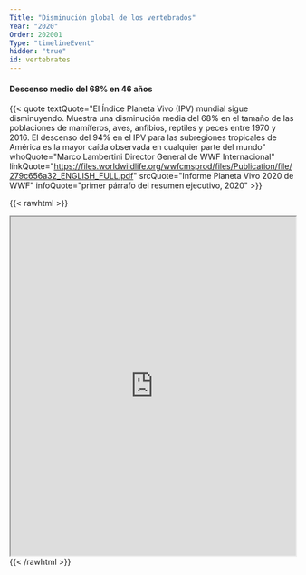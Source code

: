 ```yaml
---
Title: "Disminución global de los vertebrados"
Year: "2020"
Order: 202001
Type: "timelineEvent"
hidden: "true"
id: vertebrates
---
```


#### Descenso medio del 68% en 46 años

{{< quote textQuote="El Índice Planeta Vivo (IPV) mundial sigue disminuyendo. Muestra una disminución media del 68% en el tamaño de las poblaciones de mamíferos, aves, anfibios, reptiles y peces entre 1970 y 2016. El descenso del 94% en el IPV para las subregiones tropicales de América es la mayor caída observada en cualquier parte del mundo" whoQuote="Marco Lambertini Director General de WWF Internacional" linkQuote="https://files.worldwildlife.org/wwfcmsprod/files/Publication/file/279c656a32_ENGLISH_FULL.pdf" srcQuote="Informe Planeta Vivo 2020 de WWF" infoQuote="primer párrafo del resumen ejecutivo, 2020" >}}

{{< rawhtml >}}
 <iframe src="https://ourworldindata.org/grapher/global-living-planet-index" width="100%" height="600rem"></iframe>
{{< /rawhtml >}}